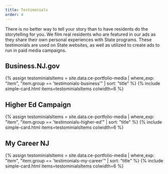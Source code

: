 ```yaml
---
title: Testimonials
order: 4
---
```


There is no better way to tell your story than to have residents do the storytelling for you. We  film real residents who are featured in our ads as they share their own personal experiences with State programs. These testimonials are used on State websites, as well as utilized to create ads to run in paid media campaigns.

## Business.NJ.gov
{% assign testominialsItems = site.data.ce-portfolio-media | where_exp: "item", "item.group == 'testimonials-business'" | sort: "title" %}
{% include simple-card.html items=testominialsItems colwidth=6 %}

## Higher Ed Campaign
{% assign testominialsItems = site.data.ce-portfolio-media | where_exp: "item", "item.group == 'testimonials-higher-ed'" | sort: "title" %}
{% include simple-card.html items=testominialsItems colwidth=6 %}

## My Career NJ
{% assign testominialsItems = site.data.ce-portfolio-media | where_exp: "item", "item.group == 'testimonials-my-career'" | sort: "title" %}
{% include simple-card.html items=testominialsItems colwidth=6 %}
